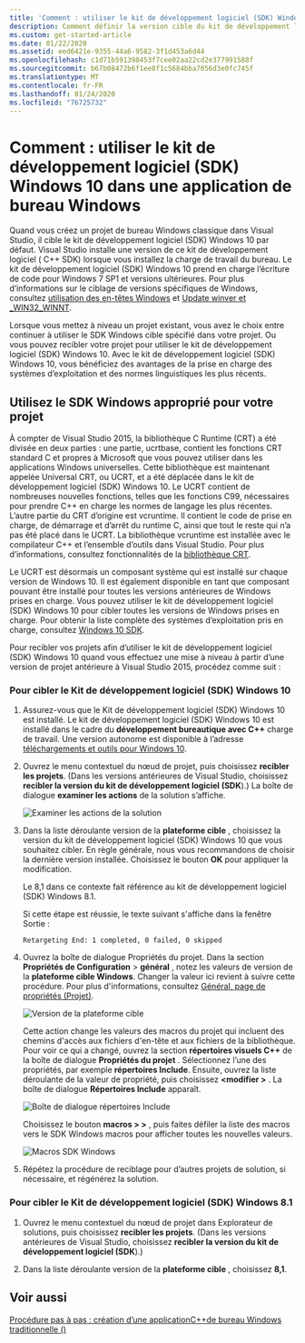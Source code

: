 ```yaml
---
title: 'Comment : utiliser le kit de développement logiciel (SDK) Windows 10 dans une application de bureau Windows'
description: Comment définir la version cible du kit de développement logiciel (SDK) dans un projet d’application de bureau Windows pour utiliser le SDK Windows 10.
ms.custom: get-started-article
ms.date: 01/22/2020
ms.assetid: eed6421e-9355-44a6-9582-3f1d453a6d44
ms.openlocfilehash: c1d71b591398453f7cee02aa22cd2e377991588f
ms.sourcegitcommit: b67b08472b6f1ee8f1c5684bba7056d3e0fc745f
ms.translationtype: MT
ms.contentlocale: fr-FR
ms.lasthandoff: 01/24/2020
ms.locfileid: "76725732"
---
```

# <a name="how-to-use-the-windows-10-sdk-in-a-windows-desktop-application"></a>Comment : utiliser le kit de développement logiciel (SDK) Windows 10 dans une application de bureau Windows

Quand vous créez un projet de bureau Windows classique dans Visual Studio, il cible le kit de développement logiciel (SDK) Windows 10 par défaut. Visual Studio installe une version de ce kit de développement logiciel ( C++ SDK) lorsque vous installez la charge de travail du bureau. Le kit de développement logiciel (SDK) Windows 10 prend en charge l’écriture de code pour Windows 7 SP1 et versions ultérieures. Pour plus d’informations sur le ciblage de versions spécifiques de Windows, consultez [utilisation des en-têtes Windows](/windows/win32/WinProg/using-the-windows-headers) et [Update winver et _WIN32_WINNT](../porting/modifying-winver-and-win32-winnt.md).

Lorsque vous mettez à niveau un projet existant, vous avez le choix entre continuer à utiliser le SDK Windows cible spécifié dans votre projet. Ou vous pouvez recibler votre projet pour utiliser le kit de développement logiciel (SDK) Windows 10. Avec le kit de développement logiciel (SDK) Windows 10, vous bénéficiez des avantages de la prise en charge des systèmes d’exploitation et des normes linguistiques les plus récents.

## <a name="use-the-right-windows-sdk-for-your-project"></a>Utilisez le SDK Windows approprié pour votre projet

À compter de Visual Studio 2015, la bibliothèque C Runtime (CRT) a été divisée en deux parties : une partie, ucrtbase, contient les fonctions CRT standard C et propres à Microsoft que vous pouvez utiliser dans les applications Windows universelles. Cette bibliothèque est maintenant appelée Universal CRT, ou UCRT, et a été déplacée dans le kit de développement logiciel (SDK) Windows 10. Le UCRT contient de nombreuses nouvelles fonctions, telles que les fonctions C99, nécessaires pour prendre C++ en charge les normes de langage les plus récentes. L’autre partie du CRT d’origine est vcruntime. Il contient le code de prise en charge, de démarrage et d’arrêt du runtime C, ainsi que tout le reste qui n’a pas été placé dans le UCRT. La bibliothèque vcruntime est installée avec le compilateur C++ et l’ensemble d’outils dans Visual Studio. Pour plus d’informations, consultez fonctionnalités de la [bibliothèque CRT](../c-runtime-library/crt-library-features.md).

Le UCRT est désormais un composant système qui est installé sur chaque version de Windows 10. Il est également disponible en tant que composant pouvant être installé pour toutes les versions antérieures de Windows prises en charge. Vous pouvez utiliser le kit de développement logiciel (SDK) Windows 10 pour cibler toutes les versions de Windows prises en charge. Pour obtenir la liste complète des systèmes d’exploitation pris en charge, consultez [Windows 10 SDK](https://developer.microsoft.com/windows/downloads/windows-10-sdk).

Pour recibler vos projets afin d’utiliser le kit de développement logiciel (SDK) Windows 10 quand vous effectuez une mise à niveau à partir d’une version de projet antérieure à Visual Studio 2015, procédez comme suit :

### <a name="to-target-the-windows-10-sdk"></a>Pour cibler le Kit de développement logiciel (SDK) Windows 10

1. Assurez-vous que le Kit de développement logiciel (SDK) Windows 10 est installé. Le kit de développement logiciel (SDK) Windows 10 est installé dans le cadre du **développement bureautique avec C++**  charge de travail. Une version autonome est disponible à l’adresse [téléchargements et outils pour Windows 10](https://developer.microsoft.com/windows/downloads).

1. Ouvrez le menu contextuel du nœud de projet, puis choisissez **recibler les projets**. (Dans les versions antérieures de Visual Studio, choisissez **recibler la version du kit de développement logiciel (SDK**).) La boîte de dialogue **examiner les actions** de la solution s’affiche.

   ![Examiner les actions de la solution](../windows/media/retargetingwindowssdk2.PNG "RetargetingWindowsSDK2")

1. Dans la liste déroulante version de la **plateforme cible** , choisissez la version du kit de développement logiciel (SDK) Windows 10 que vous souhaitez cibler. En règle générale, nous vous recommandons de choisir la dernière version installée. Choisissez le bouton **OK** pour appliquer la modification.

   Le 8,1 dans ce contexte fait référence au kit de développement logiciel (SDK) Windows 8.1.

   Si cette étape est réussie, le texte suivant s'affiche dans la fenêtre Sortie :

   `Retargeting End: 1 completed, 0 failed, 0 skipped`

1. Ouvrez la boîte de dialogue Propriétés du projet. Dans la section **Propriétés de Configuration** > **général** , notez les valeurs de version de la **plateforme cible Windows**. Changer la valeur ici revient à suivre cette procédure. Pour plus d'informations, consultez [Général, page de propriétés (Projet)](../build/reference/general-property-page-project.md).

   ![Version de la plateforme cible](../windows/media/retargetingwindowssdk3.PNG "RetargetingWindowsSDK3")

   Cette action change les valeurs des macros du projet qui incluent des chemins d'accès aux fichiers d'en-tête et aux fichiers de la bibliothèque. Pour voir ce qui a changé, ouvrez la section **répertoires visuels C++**  de la boîte de dialogue **Propriétés du projet** . Sélectionnez l’une des propriétés, par exemple **répertoires Include**. Ensuite, ouvrez la liste déroulante de la valeur de propriété, puis choisissez **\<modifier >** . La boîte de dialogue **Répertoires Include** apparaît.

   ![Boîte de dialogue répertoires Include](../windows/media/retargetingwindowssdk4.PNG "RetargetingWindowsSDK4")

   Choisissez le bouton **macros > >** , puis faites défiler la liste des macros vers le SDK Windows macros pour afficher toutes les nouvelles valeurs.

   ![Macros SDK Windows](../windows/media/retargetingwindowssdk5.PNG "RetargetingWindowsSDK5")

1. Répétez la procédure de reciblage pour d’autres projets de solution, si nécessaire, et régénérez la solution.

### <a name="to-target-the-windows-81-sdk"></a>Pour cibler le Kit de développement logiciel (SDK) Windows 8.1

1. Ouvrez le menu contextuel du nœud de projet dans Explorateur de solutions, puis choisissez **recibler les projets**. (Dans les versions antérieures de Visual Studio, choisissez **recibler la version du kit de développement logiciel (SDK**).)

2. Dans la liste déroulante version de la **plateforme cible** , choisissez **8,1**.

## <a name="see-also"></a>Voir aussi

[Procédure pas à pas : création d’une applicationC++de bureau Windows traditionnelle ()](../windows/walkthrough-creating-windows-desktop-applications-cpp.md)
